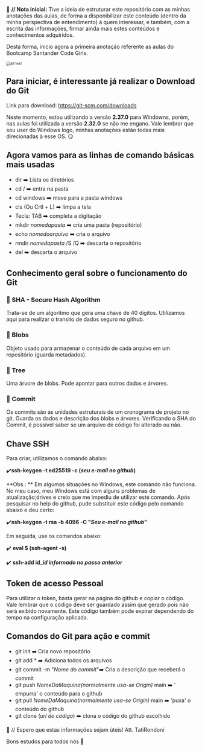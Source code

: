 :scroll: **// Nota inicial:** Tive a ideia de estruturar este repositório com as minhas anotações das aulas, de forma a disponibilizar este conteúdo (dentro da minha perspectiva de entendimento) á quem interessar, e também, com a escrita das informações, firmar ainda mais estes conteúdos e conhecimentos adquiridos.

Desta forma, inicio agora a primeira anotação referente as aulas do Bootcamp Santander Code Girls.

<img src="https://static.vakinha.com.br/uploads/vakinha/image/1150859/79480e87d9fcb11532f5fa7100f1644d.gif" alt="alt text" style="zoom: 67%;" />

## Para iniciar, é interessante já realizar o Download do Git

Link para download: https://git-scm.com/downloads

Neste momento, estou utilizando a versão **2.37.0** para Windowns, porém, nas aulas foi utilizada a versão **2.32.0** se não me engano. Vale lembrar que sou user do Windows logo, minhas anotações estão todas mais direcionadas à esse OS. :smirk: 

## Agora vamos para as linhas de comando básicas mais usadas

- dir :arrow_right:  Lista os diretórios
- cd / :arrow_right:  entra na pasta
- cd windows :arrow_right:  move para a pasta windows
- cls (Ou Crtl + L) :arrow_right:  limpa a tela
- Tecla: TAB :arrow_right:  completa a digitação
- mkdir *nomedapasta* :arrow_right:  cria uma pasta (repositório)
- echo *nomedoarquivo* :arrow_right:  cria o arquivo
- rmdir *nomedapasta* /S /Q :arrow_right:  descarta o repositório
- del :arrow_right: descarta o arquivo

## Conhecimento geral sobre o funcionamento do Git

### :cop: SHA - Secure Hash Algorithm

Trata-se de um algoritmo que gera uma chave de 40 dígitos. Utilizamos aqui para realizar o transito de dados seguro no github. 

### :large_blue_circle:  Blobs

Objeto usado para armazenar o conteúdo de cada arquivo em um repositório (guarda metadados).

### :evergreen_tree: Tree

Uma árvore de blobs. Pode apontar para outros dados e árvores.

### :memo: Commit 

Os commits são as unidades estruturais de um cronograma de projeto no git. Guarda os dados e descrição dos blobs e árvores. Verificando o SHA do Commit, é possível saber se um arquivo de código foi alterado ou não. 

 ## Chave SSH

Para criar, utilizamos o comando abaixo:

:heavy_check_mark:**ssh-keygen -t ed25519 -c (*seu e-mail no github*)**

**Obs.: ** Em algumas situações no Windows, este comando não funciona. No meu caso, meu Windows está com alguns problemas de atualização;drives e creio que me impediu de utilizar este comando. Após pesquisar no help do github, pude substituir este código pelo comando abaixo e deu certo:

:heavy_check_mark:**ssh-keygen -t rsa -b 4096 -C "*Seu e-mail no github*"**

Em seguida, use os comandos abaixo:

:heavy_check_mark: **eval $ (ssh-agent -s)**

:heavy_check_mark: **ssh-add id_*id informado no passo anterior***

## Token de acesso Pessoal

Para utilizar o token, basta gerar na página do github e copiar o código. Vale lembrar que o código deve ser guardado assim que gerado pois não será exibido novamente. Este código também pode expirar dependendo do tempo na configuração aplicada.

## Comandos do Git para ação e commit

- git init :arrow_right:  Cria novo repositório
- git add * :arrow_right:  Adiciona todos os arquivos
- git commit -m "*Nome do commit*":arrow_right:  Cria a descrição que receberá o commit
- git push *NomeDaMaquina(normalmente usa-se Origin)* main :arrow_right: ' empurra' o conteúdo para o github
- git pull *NomeDaMaquina(normalmente usa-se Origin)* main :arrow_right: 'puxa' o conteúdo do github
- git clone (*url do código*) :arrow_right: clona o código do github escolhido



:scroll: // Espero que estas informações sejam úteis! Att. TatiRondoni

Bons estudos para todos nós :pray:







  







